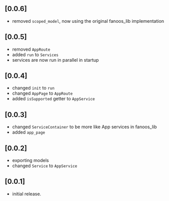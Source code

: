 ## [0.0.6]

* removed `scoped_model`, now using the original fanoos_lib implementation

## [0.0.5]

* removed `AppRoute`
* added `run` to `Services`
* services are now run in parallel in startup

## [0.0.4]

* changed `init` to `run`
* changed `AppPage` to `AppRoute`
* added `isSupported` getter to `AppService`

## [0.0.3]

* changed `ServiceContainer` to be more like App services in fanoos_lib
* added `app_page`

## [0.0.2]

* exporting models
* changed `Service` to `AppService`

## [0.0.1]

* initial release.
